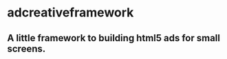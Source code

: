 adcreativeframework
===================

A little framework to building html5 ads for small screens.
-----------------------------------------------------------

